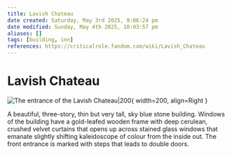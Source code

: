 ```yaml
---
title: Lavish Chateau
date created: Saturday, May 3rd 2025, 9:06:24 pm
date modified: Sunday, May 4th 2025, 10:03:57 pm
aliases: []
tags: [building, inn]
references: https://criticalrole.fandom.com/wiki/Lavish_Chateau
---
```


# Lavish Chateau

![The entrance of the Lavish Chateau|200](../../../assets/lavish-chateau.png){ width=200, align=Right }

A beautiful, three-story, thin but very tall, sky blue stone building. Windows of the building have a gold-leafed wooden frame with deep cerulean, crushed velvet curtains that opens up across stained glass windows that emanate slightly shifting kaleidoscope of colour from the inside out. The front entrance is marked with steps that leads to double doors.

